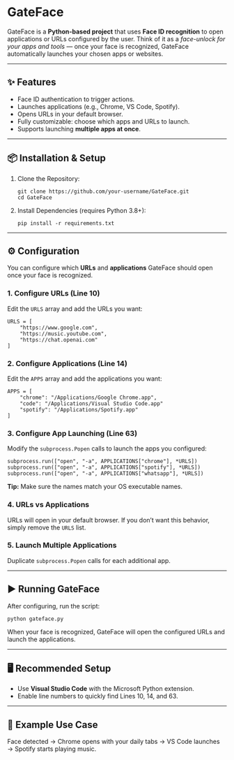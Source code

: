 # GateFace 

<div>
  <p>GateFace is a <strong>Python-based project</strong> that uses <strong>Face ID recognition</strong> to open applications or URLs configured by the user. Think of it as a <em>face-unlock for your apps and tools</em> — once your face is recognized, GateFace automatically launches your chosen apps or websites.</p>
</div>

---

<div>
  <h2>✨ Features</h2>
  <ul>
    <li>Face ID authentication to trigger actions.</li>
    <li>Launches applications (e.g., Chrome, VS Code, Spotify).</li>
    <li>Opens URLs in your default browser.</li>
    <li>Fully customizable: choose which apps and URLs to launch.</li>
    <li>Supports launching <strong>multiple apps at once</strong>.</li>
  </ul>
</div>

---

<div>
  <h2>📦 Installation & Setup</h2>
  <ol>
    <li>
      <p>Clone the Repository:</p>
      <pre><code>git clone https://github.com/your-username/GateFace.git
cd GateFace</code></pre>
    </li>
    <li>
      <p>Install Dependencies (requires Python 3.8+):</p>
      <pre><code>pip install -r requirements.txt</code></pre>
    </li>
  </ol>
</div>

---

<div>
  <h2>⚙️ Configuration</h2>
  <p>You can configure which <strong>URLs</strong> and <strong>applications</strong> GateFace should open once your face is recognized.</p>

  <h3>1. Configure URLs (Line 10)</h3>
  <p>Edit the <code>URLS</code> array and add the URLs you want:</p>
  <pre><code>URLS = [
    "https://www.google.com",
    "https://music.youtube.com",
    "https://chat.openai.com"
]</code></pre>

  <h3>2. Configure Applications (Line 14)</h3>
  <p>Edit the <code>APPS</code> array and add the applications you want:</p>
  <pre><code>APPS = [
    "chrome": "/Applications/Google Chrome.app",
    "code": "/Applications/Visual Studio Code.app"
    "spotify": "/Applications/Spotify.app"
]</code></pre>

  <h3>3. Configure App Launching (Line 63)</h3>
  <p>Modify the <code>subprocess.Popen</code> calls to launch the apps you configured:</p>
  <pre><code>subprocess.run(["open", "-a", APPLICATIONS["chrome"], *URLS])
subprocess.run(["open", "-a", APPLICATIONS["spotify"], *URLS])
subprocess.run(["open", "-a", APPLICATIONS["whatsapp"], *URLS])</code></pre>

  <p><strong>Tip:</strong> Make sure the names match your OS executable names.</p>

  <h3>4. URLs vs Applications</h3>
  <p>URLs will open in your default browser. If you don’t want this behavior, simply remove the <code>URLS</code> list.</p>

  <h3>5. Launch Multiple Applications</h3>
  <p>Duplicate <code>subprocess.Popen</code> calls for each additional app.</p>
</div>

---

<div>
  <h2>▶️ Running GateFace</h2>
  <p>After configuring, run the script:</p>
  <pre><code>python gateface.py</code></pre>
  <p>When your face is recognized, GateFace will open the configured URLs and launch the applications.</p>
</div>

---

<div>
  <h2>🖥️ Recommended Setup</h2>
  <ul>
    <li>Use <strong>Visual Studio Code</strong> with the Microsoft Python extension.</li>
    <li>Enable line numbers to quickly find Lines 10, 14, and 63.</li>
  </ul>
</div>

---

<div>
  <h2>🚀 Example Use Case</h2>
  <p>Face detected → Chrome opens with your daily tabs → VS Code launches → Spotify starts playing music.</p>
</div>
